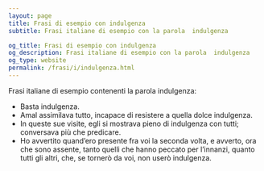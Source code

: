 ```yaml
---
layout: page
title: Frasi di esempio con indulgenza 
subtitle: Frasi italiane di esempio con la parola  indulgenza

og_title: Frasi di esempio con indulgenza 
og_description: Frasi italiane di esempio con la parola  indulgenza
og_type: website
permalink: /frasi/i/indulgenza.html
---
```


Frasi italiane di esempio contenenti la parola indulgenza:


- Basta indulgenza.
- Amal assimilava tutto, incapace di resistere a quella dolce indulgenza.
- In queste sue visite, egli si mostrava pieno di indulgenza con tutti; conversava più che predicare.
- Ho avvertito quand’ero presente fra voi la seconda volta, e avverto, ora che sono assente, tanto quelli che hanno peccato per l’innanzi, quanto tutti gli altri, che, se tornerò da voi, non userò indulgenza.
